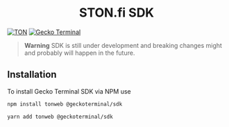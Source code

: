 <div align="center">
 <h1>STON.fi SDK</h1>
</div>

[![TON](https://img.shields.io/badge/based%20on-Gecko-Terminal-violet)](https://ton.org/)
[![Gecko Terminal](https://img.shields.io/badge/based%20on-TON-blue)](https://ton.org/)

> **Warning**
> SDK is still under development and breaking changes might and probably will happen in the future.
> ​

## Installation

To install Gecko Terminal SDK via NPM use

```bash
npm install tonweb @geckoterminal/sdk

yarn add tonweb @geckoterminal/sdk
```
